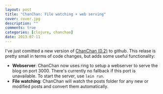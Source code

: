 ```yaml
---
layout: post
title: "ChanChan: File watching + web serving"
cover: cover.jpg
description: ""
comments: true
categories: [clojure, chanchan]
date: 2013-07-11
---
```

I've just comitted a new version of [ChanChan (0.2)](https://github.com/gmacd/chanchan/releases/tag/0.2) to github.  This relase is pretty small in terms of code changes, but adds some useful functionality:

* **Webserver**: ChanChan now uses ring to setup a webserver to serve the blog on port 3000.  There's currently no fallback if this port is unavailable.  To start the server, use `lein run`.
* **File watching**: ChanChan will watch the posts folder for any new or modified posts and convert them automatically.
